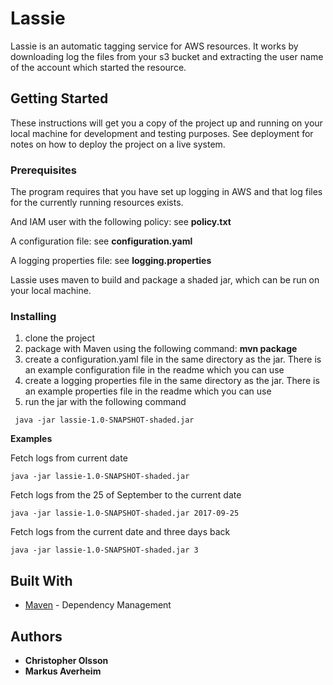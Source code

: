 # Lassie

Lassie is an automatic tagging service for AWS resources. It works by downloading log the files from your s3 bucket and extracting the user name of the account which started the resource.

## Getting Started

These instructions will get you a copy of the project up and running on your local machine for development and testing purposes. See deployment for notes on how to deploy the project on a live system.

### Prerequisites

The program requires that you have set up logging in AWS and that log files for the currently running resources exists.

And IAM user  with the following policy: see **policy.txt**

A configuration file: see **configuration.yaml**

A logging properties file: see **logging.properties**

Lassie uses maven to build and package a shaded jar, which can be run on your local machine.

### Installing

1. clone the project
2. package with Maven using the following command: **mvn package**
3. create a configuration.yaml file in the same directory as the jar. There is an example configuration file in the readme which you can use
4. create a logging properties file in the same directory as the jar. There is an example properties file in the readme which you can use
5. run the jar with the following command
```
 java -jar lassie-1.0-SNAPSHOT-shaded.jar
```

**Examples**

Fetch logs from current date
```
java -jar lassie-1.0-SNAPSHOT-shaded.jar
```

Fetch logs from the 25 of September to the current date
```
java -jar lassie-1.0-SNAPSHOT-shaded.jar 2017-09-25 
```

Fetch logs from the current date and three days back
```
java -jar lassie-1.0-SNAPSHOT-shaded.jar 3 
```

## Built With

* [Maven](https://maven.apache.org/) - Dependency Management

## Authors

* **Christopher Olsson**
* **Markus Averheim**
